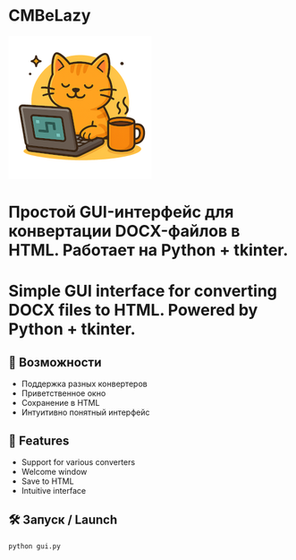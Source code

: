 # CMBeLazy
![Welcome](https://raw.githubusercontent.com/DedovMaksim/CMBeLazy/master/resources/welcome.png)

# Простой GUI-интерфейс для конвертации DOCX-файлов в HTML. Работает на Python + tkinter.
# Simple GUI interface for converting DOCX files to HTML. Powered by Python + tkinter.

## 🚀 Возможности

- Поддержка разных конвертеров
- Приветственное окно
- Сохранение в HTML
- Интуитивно понятный интерфейс

## 🚀 Features

- Support for various converters
- Welcome window
- Save to HTML
- Intuitive interface

## 🛠️ Запуск / Launch

```bash
python gui.py
